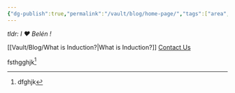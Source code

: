 ```yaml
---
{"dg-publish":true,"permalink":"/vault/blog/home-page/","tags":["area","gardenEntry","gardenEntry"]}
---
```



*tldr: I ❤️ Belén !*


[[Vault/Blog/What is Induction?\|What is Induction?]]
<a href="mailto:charle_@live.ca" class="email-button">Contact Us</a>

fsthgghjk[^1]

[^1]: dfghjk 

